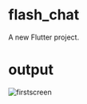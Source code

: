 # flash_chat

A new Flutter project.

# output

![firstscreen](https://user-images.githubusercontent.com/70143736/178362911-7527ec47-65d6-437d-99d9-53e834a9de57.png)
